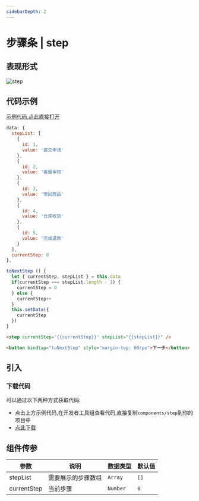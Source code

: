 ```yaml
---
sidebarDepth: 2
---
```


# 步骤条 | step

## 表现形式
![step](/step.gif)

## 代码示例
[示例代码,点此直接打开](https://developers.weixin.qq.com/s/RPyRFumB7AjC)
```js
data: {
  stepList: [
    {
      id: 1,
      value: '提交申请'
    },
    {
      id: 2,
      value: '客服审核'
    },
    {
      id: 3,
      value: '寄回商品'
    },
    {
      id: 4,
      value: '仓库收货'
    },
    {
      id: 5,
      value: '完成退款'
    }
  ],
  currentStep: 0
},

toNextStep () {
  let { currentStep, stepList } = this.data
  if(currentStep === stepList.length - 1) {
    currentStep = 0
  } else {
    currentStep++
  }
  this.setData({
    currentStep
  })
}
```
```html
<step currentStep='{{currentStep}}' stepList="{{stepList}}" />

<button bindtap="toNextStep" style="margin-top: 60rpx">下一步</button>
```

## 引入
### 下载代码
可以通过以下两种方式获取代码:
  - 点击上方示例代码,在开发者工具组查看代码,直接复制`components/step`到你的项目中
  - <a href="/dist/step.zip" target="_blank" download>点此下载</a>

## 组件传参
| 参数  | 说明 | 数据类型 | 默认值 |
| --- | --- | --- | --- |
| stepList | 需要展示的步骤数组 | `Array` | `[]` |
| currentStep | 当前步骤 | `Number` | `0` |